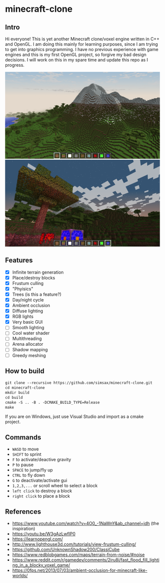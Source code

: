 # minecraft-clone

## Intro
Hi everyone!
This is yet another Minecraft clone/voxel engine written in C++ and OpenGL.
I am doing this mainly for learning purposes,
since I am trying to get into graphics programming. I have no previous experience with game engines and this is my
first OpenGL project, so forgive my bad design decisions.
I will work on this in my spare time and update this repo as I progress.

![picture 1](img/pic1.png)
![picture 2](img/pic2.png)

## Features
- [x] Infinite terrain generation
- [x] Place/destroy blocks
- [x] Frustum culling
- [x] "Phyisics"
- [x] Trees (is this a feature?)
- [x] Day/night cycle
- [x] Ambient occlusion
- [x] Diffuse lighting
- [x] RGB lights
- [x] Very basic GUI
- [ ] Smooth lighting
- [ ] Cool water shader
- [ ] Multithreading
- [ ] Arena allocator
- [ ] Shadow mapping
- [ ] Greedy meshing

## How to build
```
git clone --recursive https://github.com/simsax/minecraft-clone.git
cd minecraft-clone
mkdir build
cd build
cmake -S .. -B . -DCMAKE_BUILD_TYPE=Release
make
```
If you are on Windows, just use Visual Studio and import as a cmake project.

## Commands
* `WASD` to move
* `SHIFT` to sprint
* `F` to activate/deactive gravity
* `P` to pause
* `SPACE` to jump/fly up
* `CTRL` to fly down
* `G` to deactivate/activate gui
* `1,2,3,...` or scroll wheel to select a block
* `left click` to destroy a block
* `right click` to place a block

## References
* https://www.youtube.com/watch?v=4O0_-1NaWnY&ab_channel=jdh (the inspiration)
* https://youtu.be/W3gAzLwfIP0
* https://learnopengl.com/
* http://www.lighthouse3d.com/tutorials/view-frustum-culling/
* https://github.com/UnknownShadow200/ClassiCube
* https://www.redblobgames.com/maps/terrain-from-noise/#noise
* https://www.reddit.com/r/gamedev/comments/2iru8i/fast_flood_fill_lighting_in_a_blocky_voxel_game/
* https://0fps.net/2013/07/03/ambient-occlusion-for-minecraft-like-worlds/
